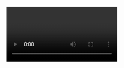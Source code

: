 <video autoplay></video>
<canvas style="display:none;"></canvas>

<script>
const captureVideoButton = document.querySelector(
  "#screenshot .capture-button"
);
const screenshotButton = document.querySelector("#screenshot-button");
const img = document.querySelector("#screenshot img");
const video = document.querySelector("#screenshot video");

const canvas = document.createElement("canvas");

captureVideoButton.onclick = function () {
  navigator.mediaDevices
    .getUserMedia(constraints)
    .then(handleSuccess)
    .catch(handleError);
};

screenshotButton.onclick = video.onclick = function () {
  canvas.width = video.videoWidth;
  canvas.height = video.videoHeight;
  canvas.getContext("2d").drawImage(video, 0, 0);
  // Other browsers will fall back to image/png
  img.src = canvas.toDataURL("image/webp");
};

function handleSuccess(stream) {
  screenshotButton.disabled = false;
  video.srcObject = stream;
}
</script>
